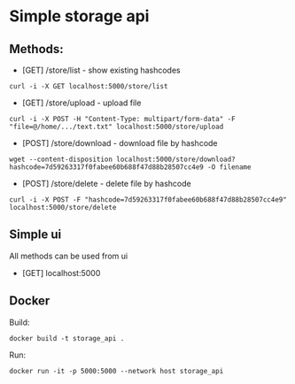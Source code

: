 # Simple storage api
  
## Methods:
* [GET] /store/list - show existing hashcodes
```
curl -i -X GET localhost:5000/store/list
```
* [GET] /store/upload - upload file
```
curl -i -X POST -H "Content-Type: multipart/form-data" -F "file=@/home/.../text.txt" localhost:5000/store/upload
```
* [POST] /store/download - download file by hashcode
```
wget --content-disposition localhost:5000/store/download?hashcode=7d59263317f0fabee60b688f47d88b28507cc4e9 -O filename
```
* [POST] /store/delete - delete file by hashcode
```
curl -i -X POST -F "hashcode=7d59263317f0fabee60b688f47d88b28507cc4e9" localhost:5000/store/delete
```

## Simple ui
All methods can be used from ui 
* [GET] localhost:5000

## Docker

Build: 
```
docker build -t storage_api .
```

Run:
```
docker run -it -p 5000:5000 --network host storage_api
```